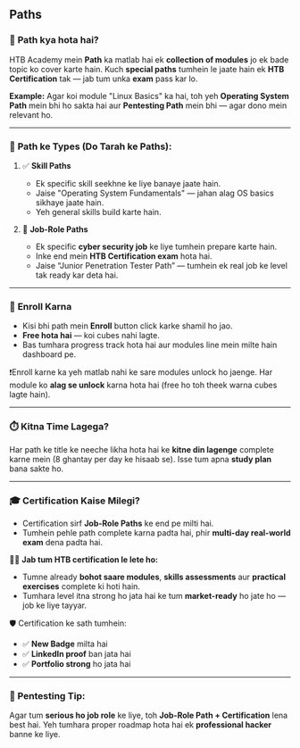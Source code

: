 ## Paths 
### 🔷 **Path kya hota hai?**

HTB Academy mein **Path** ka matlab hai ek **collection of modules** jo ek bade topic ko cover karte hain.
Kuch **special paths** tumhein le jaate hain ek **HTB Certification** tak — jab tum unka **exam** pass kar lo.

**Example:** Agar koi module "Linux Basics" ka hai, toh yeh **Operating System Path** mein bhi ho sakta hai aur **Pentesting Path** mein bhi — agar dono mein relevant ho.

---

### 🔹 **Path ke Types (Do Tarah ke Paths):**

1. ✅ **Skill Paths**

   * Ek specific skill seekhne ke liye banaye jaate hain.
   * Jaise "Operating System Fundamentals" — jahan alag OS basics sikhaye jaate hain.
   * Yeh general skills build karte hain.

2. 💼 **Job-Role Paths**

   * Ek specific **cyber security job** ke liye tumhein prepare karte hain.
   * Inke end mein **HTB Certification exam** hota hai.
   * Jaise “Junior Penetration Tester Path” — tumhein ek real job ke level tak ready kar deta hai.

---

### 🧭 **Enroll Karna**

* Kisi bhi path mein **Enroll** button click karke shamil ho jao.
* **Free hota hai** — koi cubes nahi lagte.
* Bas tumhara progress track hota hai aur modules line mein milte hain dashboard pe.

❗Enroll karne ka yeh matlab nahi ke sare modules unlock ho jaenge. Har module ko **alag se unlock** karna hota hai (free ho toh theek warna cubes lagte hain).

---

### ⏱️ **Kitna Time Lagega?**

Har path ke title ke neeche likha hota hai ke **kitne din lagenge** complete karne mein (8 ghantay per day ke hisaab se).
Isse tum apna **study plan** bana sakte ho.

---

### 🎓 **Certification Kaise Milegi?**

* Certification sirf **Job-Role Paths** ke end pe milti hai.
* Tumhein pehle path complete karna padta hai, phir **multi-day real-world exam** dena padta hai.

👨‍💻 **Jab tum HTB certification le lete ho:**

* Tumne already **bohot saare modules**, **skills assessments** aur **practical exercises** complete ki hoti hain.
* Tumhara level itna strong ho jata hai ke tum **market-ready** ho jate ho — job ke liye tayyar.

🛡️ Certification ke sath tumhein:

* ✅ **New Badge** milta hai
* ✅ **LinkedIn proof** ban jata hai
* ✅ **Portfolio strong** ho jata hai

---

### 🧠 Pentesting Tip:

Agar tum **serious ho job role** ke liye, toh **Job-Role Path + Certification** lena best hai.
Yeh tumhara proper roadmap hota hai ek **professional hacker** banne ke liye.

